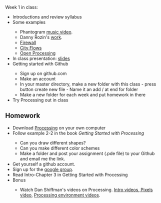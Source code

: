 
Week 1 in class:
<ul>
<li>Introductions and review syllabus</li>
<li>Some examples</li>
<ul>
<li>Phantogram <a href="https://www.behance.net/gallery/Phantogram/14442795">music video</a>.</li>
<li>Danny Rozin's <a href="http://www.smoothware.com/danny/">work</a>.</li>
<li><a href="https://vimeo.com/54882144">Firewall</a></li>
<li><a href="https://uclab.fh-potsdam.de/cf/">City Flows</a></li>
<li><a href="http://openprocessing.org/">Open Processing</a></li>
</ul>
<li>In class presentation: <a href="https://docs.google.com/presentation/d/1FyaqGolcMBkgxfLaotgdHtX3fPRFB66tbOZKZn4HTMA/edit#slide=id.p">slides</a></li>
<li>Getting started with Github</li>
<ul>
<li>Sign up on github.com</li>
<li>Make an account</li>
<li>In your master directory, make a new folder with this class - press button create new file - Name it an add / at end for folder</li>
<li>Make a new folder for each week and put homework in there</li>
</ul>
<li>Try Processing out in class</a></li>
</ul>

<h2>Homework</h2>
<ul>
<li>Download <a href="https://processing.org/">Processing</a> on your own computer</a></li>
<li>Follow example 2-2 in the book <i>Getting Started with Processing</i></li>
<ul>
<li>Can you draw different shapes?</li>
<li>Can you make different color schemes</li>
<li>Make a folder and post your assignment (.pde file) to your Github and email me the link. </li>
</ul>
<li>Get yourself a github account.</li>
<li>Sign up for the <a href="https://groups.google.com/a/fitnyc.edu/forum/?hl=en#!forum/programming-concepts-f2016.grp">google group</a>.</li>
<li>Read Intro-Chapter 3 in Getting Started with Processing</li>
<li>Bonus</li>
<ul>
<li>Watch Dan Shiffman's videos on Processing. <a href="https://www.youtube.com/watch?v=2VLaIr5Ckbs&list=PLRqwX-V7Uu6ZYJC7L-r6rX6utt6wwJCyi">Intro videos</a>,<a href="https://www.youtube.com/watch?v=a562vsSI2Po&list=PLRqwX-V7Uu6bsRnSEJ9tRn4V_XCGXovs4"> Pixels video</a>, <a href="https://www.youtube.com/watch?v=5N31KNgOO0g&list=PLRqwX-V7Uu6Yo4VdQ4ZTtqRQ1AE4t_Ep9"> Processing environment videos</a>. 

